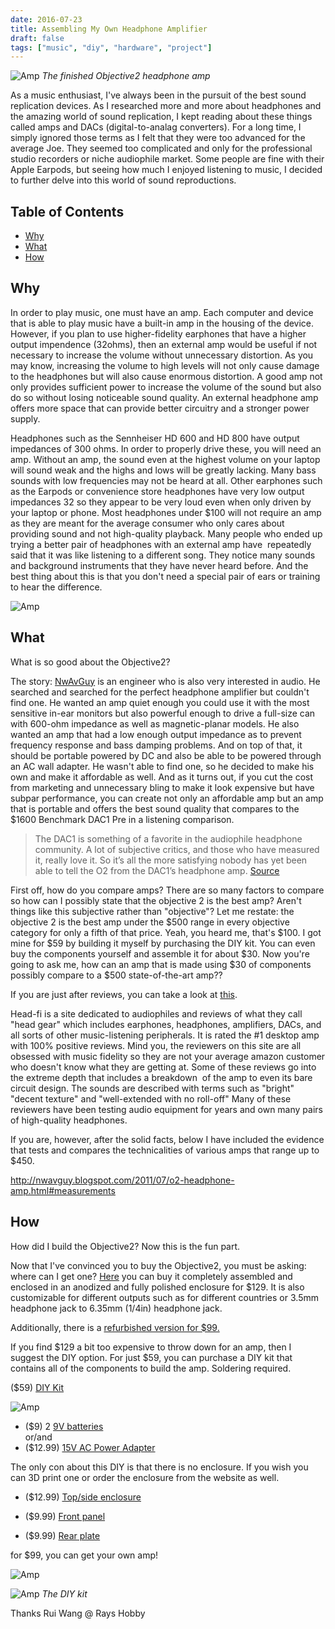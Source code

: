 ```yaml
---
date: 2016-07-23
title: Assembling My Own Headphone Amplifier
draft: false
tags: ["music", "diy", "hardware", "project"]
---
```


![Amp](/amp/IMG_1212.jpg)
*The finished Objective2 headphone amp*

As a music enthusiast, I've always been in the pursuit of the best sound replication devices. As I researched more and more about headphones and the amazing world of sound replication, I kept reading about these things called amps and DACs (digital-to-analag converters). For a long time, I simply ignored those terms as I felt that they were too advanced for the average Joe. They seemed too complicated and only for the professional studio recorders or niche audiophile market. Some people are fine with their Apple Earpods, but seeing how much I enjoyed listening to music, I decided to further delve into this world of sound reproductions.

## Table of Contents

- [Why](#why)
- [What](#what)
- [How](#how)

<a name="why"></a>
## Why

In order to play music, one must have an amp. Each computer and device that is able to play music have a built-in amp in the housing of the device. However, if you plan to use higher-fidelity earphones that have a higher output impendence (32ohms), then an external amp would be useful if not necessary to increase the volume without unnecessary distortion. As you may know, increasing the volume to high levels will not only cause damage to the headphones but will also cause enormous distortion. A good amp not only provides sufficient power to increase the volume of the sound but also do so without losing noticeable sound quality. An external headphone amp offers more space that can provide better circuitry and a stronger power supply.

Headphones such as the Sennheiser HD 600 and HD 800 have output impedances of 300 ohms. In order to properly drive these, you will need an amp. Without an amp, the sound even at the highest volume on your laptop will sound weak and the highs and lows will be greatly lacking. Many bass sounds with low frequencies may not be heard at all. Other earphones such as the Earpods or convenience store headphones have very low output impedances 32 so they appear to be very loud even when only driven by your laptop or phone. Most headphones under $100 will not require an amp as they are meant for the average consumer who only cares about providing sound and not high-quality playback. Many people who ended up trying a better pair of headphones with an external amp have  repeatedly said that it was like listening to a different song. They notice many sounds and background instruments that they have never heard before. And the best thing about this is that you don't need a special pair of ears or training to hear the difference.

![Amp](/amp/IMG_1207.jpg)

<a name="what"></a>
##  What

What is so good about the Objective2?

The story: [NwAvGuy](https://spectrum.ieee.org/tech-history/silicon-revolution/nwavguy-the-audio-genius-who-vanished) is an engineer who is also very interested in audio. He searched and searched for the perfect headphone amplifier but couldn't find one. He wanted an amp quiet enough you could use it with the most sensitive in-ear monitors but also powerful enough to drive a full-size can with 600-ohm impedance as well as magnetic-planar models. He also wanted an amp that had a low enough output impedance as to prevent frequency response and bass damping problems. And on top of that, it should be portable powered by DC and also be able to be powered through an AC wall adapter. He wasn't able to find one, so he decided to make his own and make it affordable as well. And as it turns out, if you cut the cost from marketing and unnecessary bling to make it look expensive but have subpar performance, you can create not only an affordable amp but an amp that is portable and offers the best sound quality that compares to the $1600 Benchmark DAC1 Pre in a listening comparison.

> The DAC1 is something of a favorite in the audiophile headphone community. A lot of subjective critics, and those who have measured it, really love it. So it’s all the more satisfying nobody has yet been able to tell the O2 from the DAC1’s headphone amp. [Source](http://nwavguy.blogspot.com/2011/07/o2-headphone-amp.html#measurements)


First off, how do you compare amps? There are so many factors to compare so how can I possibly state that the objective 2 is the best amp? Aren't things like this subjective rather than "objective"? Let me restate: the objective 2 is the best amp under the $500 range in every objective category for only a fifth of that price. Yeah, you heard me, that's $100. I got mine for $59 by building it myself by purchasing the DIY kit. You can even buy the components yourself and assemble it for about $30. Now you're going to ask me, how can an amp that is made using $30 of components possibly compare to a $500 state-of-the-art amp??

If you are just after reviews, you can take a look at [this](http://www.head-fi.org/products/jds-labs-assembled-objective2-headphone-amplifier).

Head-fi is a site dedicated to audiophiles and reviews of what they call "head gear" which includes earphones, headphones, amplifiers, DACs, and all sorts of other music-listening peripherals. It is rated the #1 desktop amp with 100% positive reviews. Mind you, the reviewers on this site are all obsessed with music fidelity so they are not your average amazon customer who doesn't know what they are getting at. Some of these reviews go into the extreme depth that includes a breakdown  of the amp to even its bare circuit design. The sounds are described with terms such as "bright" "decent texture" and "well-extended with no roll-off" Many of these reviewers have been testing audio equipment for years and own many pairs of high-quality headphones.

If you are, however, after the solid facts, below I have included the evidence that tests and compares the technicalities of various amps that range up to $450.

http://nwavguy.blogspot.com/2011/07/o2-headphone-amp.html#measurements

<a name="how"></a>
##  How
How did I build the Objective2? Now this is the fun part.

Now that I've convinced you to buy the Objective2, you must be asking: where can I get one? [Here](https://www.jdslabs.com/products/35/objective2-headphone-amplifier/) you can buy it completely assembled and enclosed in an anodized and fully polished enclosure for $129. It is also customizable for different outputs such as for different countries or 3.5mm headphone jack to 6.35mm (1/4in) headphone jack.

Additionally, there is a [refurbished version for $99.](https://www.jdslabs.com/products/167/objective2-headphone-amplifier-b-stock/)

If you find $129 a bit too expensive to throw down for an amp, then I suggest the DIY option. For just $59, you can purchase a DIY kit that contains all of the components to build the amp. Soldering required.

($59) [DIY Kit](https://www.jdslabs.com/products/82/objective2-diy-kit/)

![Amp](/amp/IMG_1205.jpg)

- ($9) 2 [9V batteries](https://www.amazon.com/Tenergy-Centura-Self-Discharge-Rechargeable-Batteries/dp/B003QUNYQI/ref=sr_1_10_a_it?ie=UTF8&amp;qid=1469762948&amp;sr=8-10&amp;keywords=9v+rechargeable+batteries)<br>
or/and<br>
- ($12.99) [15V AC Power Adapter](https://www.jdslabs.com/products/147/us-15vac-power-adapter-for-objective2/)

The only con about this DIY is that there is no enclosure. If you wish you can 3D print one or order the enclosure from the website as well.<br>

- ($12.99) [Top/side enclosure](https://www.jdslabs.com/products/94/aluminum-enclosure-for-objective2/)

- ($9.99) [Front panel](https://www.jdslabs.com/products/34/machined-objective2-front-panel/)

- ($9.99) [Rear plate](https://www.jdslabs.com/products/163/machined-objective2-odac-rear-plate-ac-usb-jacks/)<br>

for $99, you can get your own amp!

![Amp](/amp/IMG_2449.jpg)

![Amp](/amp/IMG_1203.jpg)
*The DIY kit*

Thanks Rui Wang @ Rays Hobby